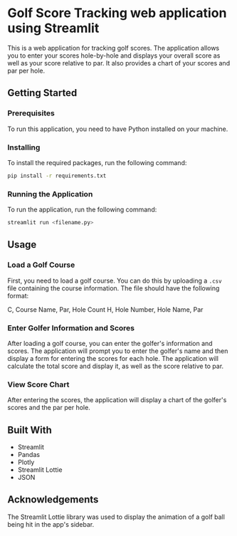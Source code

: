 # Golf Score Tracking web application using Streamlit

This is a web application for tracking golf scores. The application allows you to enter your scores hole-by-hole and displays your overall score as well as your score relative to par. It also provides a chart of your scores and par per hole.

## Getting Started

### Prerequisites

To run this application, you need to have Python installed on your machine.

### Installing

To install the required packages, run the following command:

```bash
pip install -r requirements.txt
```

### Running the Application

To run the application, run the following command:

```bash
streamlit run <filename.py>
```


## Usage

### Load a Golf Course

First, you need to load a golf course. You can do this by uploading a `.csv` file containing the course information. The file should have the following format:

C, Course Name, Par, Hole Count
H, Hole Number, Hole Name, Par


### Enter Golfer Information and Scores

After loading a golf course, you can enter the golfer's information and scores. The application will prompt you to enter the golfer's name and then display a form for entering the scores for each hole. The application will calculate the total score and display it, as well as the score relative to par.

### View Score Chart

After entering the scores, the application will display a chart of the golfer's scores and the par per hole.

## Built With

- Streamlit
- Pandas
- Plotly
- Streamlit Lottie
- JSON

## Acknowledgements

The Streamlit Lottie library was used to display the animation of a golf ball being hit in the app's sidebar.


